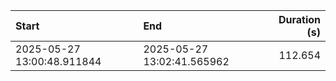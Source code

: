 | Start                      | End                        |   Duration (s) |
|:---------------------------|:---------------------------|---------------:|
| 2025-05-27 13:00:48.911844 | 2025-05-27 13:02:41.565962 |        112.654 |